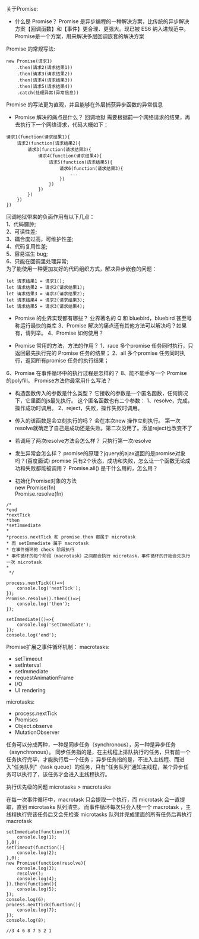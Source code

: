 关于Promise:
* 什么是 Promise？
Promise 是异步编程的一种解决方案，比传统的异步解决方案【回调函数】和【事件】更合理、更强大。现已被 ES6 纳入进规范中。
Promise是一个方案，用来解决多层回调嵌套的解决方案

Promise 的常规写法:
```
new Promise(请求1)
    .then(请求2(请求结果1))
    .then(请求3(请求结果2))
    .then(请求4(请求结果3))
    .then(请求5(请求结果4))
    .catch(处理异常(异常信息))
```
Promise 的写法更为直观，并且能够在外层捕获异步函数的异常信息

* Promise 解决的痛点是什么？
回调地狱
需要根据前一个网络请求的结果，再去执行下一个网络请求，代码大概如下：
```
请求1(function(请求结果1){
    请求2(function(请求结果2){
        请求3(function(请求结果3){
            请求4(function(请求结果4){
                请求5(function(请求结果5){
                    请求6(function(请求结果3){
                        ...
                    })
                })
            })
        })
    })
})
```
回调地狱带来的负面作用有以下几点：  
1、代码臃肿;  
2、可读性差;  
3、耦合度过高，可维护性差;  
4、代码复用性差;  
5、容易滋生 bug;  
6、只能在回调里处理异常;  
为了能使用一种更加友好的代码组织方式，解决异步嵌套的问题：  
```
let 请求结果1 = 请求1();
let 请求结果2 = 请求2(请求结果1);
let 请求结果3 = 请求3(请求结果2);
let 请求结果4 = 请求2(请求结果3);
let 请求结果5 = 请求3(请求结果4);
```

* Promise 的业界实现都有哪些？
业界著名的 Q 和 bluebird，bluebird 甚至号称运行最快的类库
3、Promise 解决的痛点还有其他方法可以解决吗？如果有，请列举。
4、Promise 如何使用？

* Promise 常用的方法，方法的作用？
1、race
多个promise 任务同时执行，只返回最先执行完的 Promise 任务的结果；
2、all
多个promise 任务同时执行，返回所有promise 任务的执行结果；

6、Promise 在事件循环中的执行过程是怎样的？
8、能不能手写一个 Promise 的polyfill。
Promise方法你最常用什么写法？

* 构造函数传入的参数是什么类型？
它接收的参数是一个匿名函数，任何情况下，它里面的js最先执行。
这个匿名函数也有二个参数：
1、resolve，完成，操作成功时调用。
2、reject，失败，操作失败时调用。

* 传入的该函数是会立刻执行的吗？
会在本次new 操作立刻执行。
第一次resolve就确定了自己是成功还是失败。第二次没用了。添加reject也改变不了
* 若调用了两次resolve方法会怎么样？
只执行第一次resolve

* 发生异常会怎么样？
promise的原理？jquery的ajax返回的是promise对象吗？(百度面试)
promise 只有2个状态，成功和失败，怎么让一个函数无论成功和失败都能被调用？
Promise.all() 是干什么用的，怎么用？

* 初始化Promise对象的方法  
new Promise(fn)  
Promise.resolve(fn)      

```
/*
*end
*nextTick
*then
*setImmediate
*
*process.nextTick 和 promise.then 都属于 microtask
* 而 setImmediate 属于 macrotask
* 在事件循环的 check 阶段执行
* 事件循环的每个阶段（macrotask）之间都会执行 microtask，事件循环的开始会先执行一次 microtask
*
 */

process.nextTick(()=>{
    console.log('nextTick');
});
Promise.resolve().then(()=>{
    console.log('then');
});

setImmediate(()=>{
    console.log('setImmediate');
});
console.log('end');
```
Promise扩展之事件循环机制：
macrotasks:
* setTimeout
* setInterval
* setImmediate
* requestAnimationFrame
* I/O
* UI rendering

microtasks:
* process.nextTick
* Promises
* Object.observe
* MutationObserver

任务可以分成两种，一种是同步任务（synchronous），另一种是异步任务（asynchronous）。
同步任务指的是，在主线程上排队执行的任务，只有前一个任务执行完毕，才能执行后一个任务；
异步任务指的是，不进入主线程、而进入"任务队列"（task queue）的任务，只有"任务队列"通知主线程，某个异步任务可以执行了，该任务才会进入主线程执行。


执行优先级的问题 microtasks > macrotasks

在每一次事件循环中，macrotask 只会提取一个执行，而 microtask 会一直提取，直到 microtasks 队列清空。
而事件循环每次只会入栈一个 macrotask ，主线程执行完该任务后又会先检查 microtasks 队列并完成里面的所有任务后再执行 macrotask

```
setImmediate(function(){
    console.log(1);
},0);
setTimeout(function(){
    console.log(2);
},0);
new Promise(function(resolve){
    console.log(3);
    resolve();
    console.log(4);
}).then(function(){
    console.log(5);
});
console.log(6);
process.nextTick(function(){
    console.log(7);
});
console.log(8);

//3 4 6 8 7 5 2 1
```
